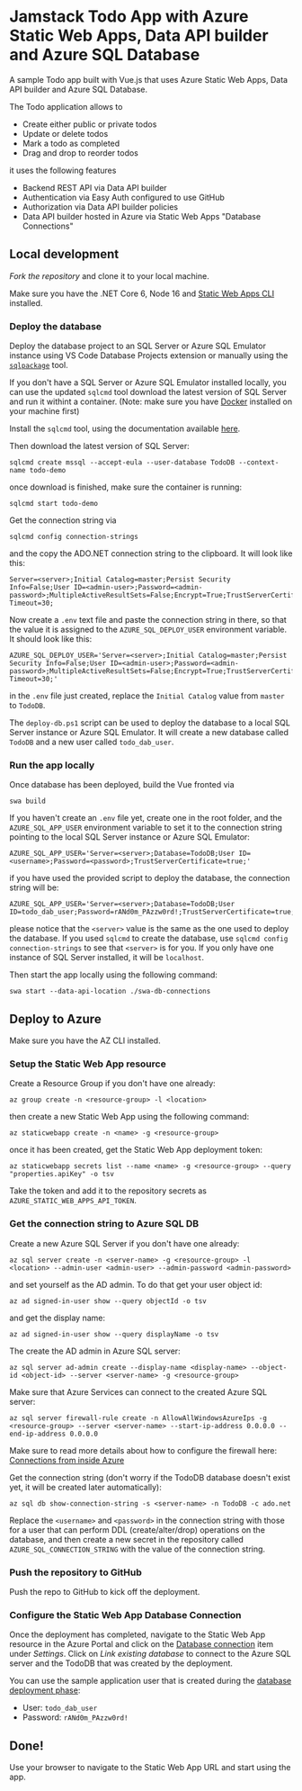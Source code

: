 # Jamstack Todo App with Azure Static Web Apps, Data API builder and Azure SQL Database

A sample Todo app built with Vue.js that uses Azure Static Web Apps, Data API builder and Azure SQL Database.

The Todo application allows to

- Create either public or private todos 
- Update or delete todos
- Mark a todo as completed
- Drag and drop to reorder todos

it uses the following features

- Backend REST API via Data API builder 
- Authentication via Easy Auth configured to use GitHub
- Authorization via Data API builder policies
- Data API builder hosted in Azure via Static Web Apps "Database Connections"

## Local development

*Fork the repository* and clone it to your local machine.

Make sure you have the .NET Core 6, Node 16 and [Static Web Apps CLI](https://azure.github.io/static-web-apps-cli/docs/intro) installed.

### Deploy the database

Deploy the database project to an SQL Server or Azure SQL Emulator instance using VS Code Database Projects extension or manually using the [`sqlpackage`](https://learn.microsoft.com/sql/tools/sqlpackage/sqlpackage-download) tool.

If you don't have a SQL Server or Azure SQL Emulator installed locally, you can use the updated `sqlcmd` tool download the latest version of SQL Server and run it withint a container. (Note: make sure you have [Docker](https://www.docker.com/products/docker-desktop/) installed on your machine first)

Install the `sqlcmd` tool, using the documentation available [here](https://learn.microsoft.com/en-us/sql/tools/sqlcmd/go-sqlcmd-utility). 

Then download the latest version of SQL Server:

```shell
sqlcmd create mssql --accept-eula --user-database TodoDB --context-name todo-demo
```

once download is finished, make sure the container is running:

```shell
sqlcmd start todo-demo
```

Get the connection string via

```shell
sqlcmd config connection-strings
```

and the copy the ADO.NET connection string to the clipboard. It will look like this:

```
Server=<server>;Initial Catalog=master;Persist Security Info=False;User ID=<admin-user>;Password=<admin-password>;MultipleActiveResultSets=False;Encrypt=True;TrustServerCertificate=True;Connection Timeout=30;
```

Now create a `.env` text file and paste the connection string in there, so that the value it is assigned to the `AZURE_SQL_DEPLOY_USER` environment variable. It should look like this:

```shell
AZURE_SQL_DEPLOY_USER='Server=<server>;Initial Catalog=master;Persist Security Info=False;User ID=<admin-user>;Password=<admin-password>;MultipleActiveResultSets=False;Encrypt=True;TrustServerCertificate=True;Connection Timeout=30;'
```

in the `.env` file just created, replace the `Initial Catalog` value from `master` to `TodoDB`.

The `deploy-db.ps1` script can be used to deploy the database to a local SQL Server instance or Azure SQL Emulator. It will create a new database called `TodoDB` and a new user called `todo_dab_user`. 

### Run the app locally

Once database has been deployed, build the Vue fronted via

```shell
swa build
```

If you haven't create an `.env` file yet, create one in the root folder, and the `AZURE_SQL_APP_USER` environment variable to set it to the connection string pointing to the local SQL Server instance or Azure SQL Emulator:

```shell
AZURE_SQL_APP_USER='Server=<server>;Database=TodoDB;User ID=<username>;Password=<password>;TrustServerCertificate=true;'
```

if you have used the provided script to deploy the database, the connection string will be:

```shell
AZURE_SQL_APP_USER='Server=<server>;Database=TodoDB;User ID=todo_dab_user;Password=rANd0m_PAzzw0rd!;TrustServerCertificate=true;'
```

please notice that the `<server>` value is the same as the one used to deploy the database. If you used `sqlcmd` to create the database, use `sqlcmd config connection-strings` to see that `<server>` is for you. If you only have one instance of SQL Server installed, it will be `localhost`.

Then start the app locally using the following command:

```shell
swa start --data-api-location ./swa-db-connections
```

## Deploy to Azure

Make sure you have the AZ CLI installed.

### Setup the Static Web App resource

Create a Resource Group if you don't have one already:

```shell
az group create -n <resource-group> -l <location>
```

then create a new Static Web App using the following command:

```shell
az staticwebapp create -n <name> -g <resource-group>
```

once it has been created, get the Static Web App deployment token:

```shell
az staticwebapp secrets list --name <name> -g <resource-group> --query "properties.apiKey" -o tsv
```

Take the token and add it to the repository secrets as `AZURE_STATIC_WEB_APPS_API_TOKEN`.

### Get the connection string to Azure SQL DB

Create a new Azure SQL Server if you don't have one already: 

```shell
az sql server create -n <server-name> -g <resource-group> -l <location> --admin-user <admin-user> --admin-password <admin-password>
```

and set yourself as the AD admin. To do that get your user object id:

```shell
az ad signed-in-user show --query objectId -o tsv
```

and get the display name:

```shell
az ad signed-in-user show --query displayName -o tsv
```

The create the AD admin in Azure SQL server:

```shell
az sql server ad-admin create --display-name <display-name> --object-id <object-id> --server <server-name> -g <resource-group>
```

Make sure that Azure Services can connect to the created Azure SQL server:

```shell
az sql server firewall-rule create -n AllowAllWindowsAzureIps -g <resource-group> --server <server-name> --start-ip-address 0.0.0.0 --end-ip-address 0.0.0.0
```

Make sure to read more details about how to configure the firewall here: [Connections from inside Azure](https://learn.microsoft.com/azure/azure-sql/database/firewall-configure?view=azuresql#connections-from-inside-azure)

Get the connection string (don't worry if the TodoDB database doesn't exist yet, it will be created later automatically):

```shell 
az sql db show-connection-string -s <server-name> -n TodoDB -c ado.net
```

Replace the `<username>` and `<password>` in the connection string with those for a user that can perform DDL (create/alter/drop) operations on the database, and then create a new secret in the repository called `AZURE_SQL_CONNECTION_STRING` with the value of the connection string.

### Push the repository to GitHub

Push the repo to GitHub to kick off the deployment.

### Configure the Static Web App Database Connection

Once the deployment has completed, navigate to the Static Web App resource in the Azure Portal and click on the [Database connection](https://learn.microsoft.com/azure/static-web-apps/database-azure-sql?tabs=bash&pivots=static-web-apps-rest) item under *Settings*. Click on *Link existing database* to connect to the Azure SQL server and the TodoDB that was created by the deployment.

You can use the sample application user that is created during the [database deployment phase](./database/TodoDB/Script.PostDeployment.sql):

- User: `todo_dab_user`
- Password: `rANd0m_PAzzw0rd!`

## Done!

Use your browser to navigate to the Static Web App URL and start using the app.
